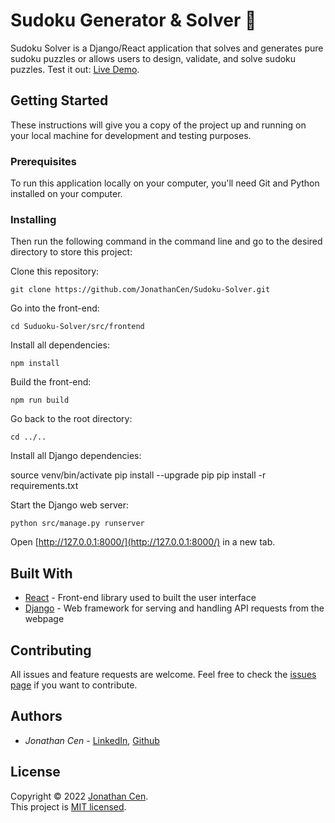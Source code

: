 # Sudoku Generator & Solver 🔢

Sudoku Solver is a Django/React application that solves and generates pure sudoku puzzles or allows users to design, validate, and solve sudoku puzzles. Test it out: [Live Demo](https://seashell-app-un48z.ondigitalocean.app/).

## Getting Started

These instructions will give you a copy of the project up and running on
your local machine for development and testing purposes.

### Prerequisites

To run this application locally on your computer, you'll need Git and Python installed on your computer.

### Installing

Then run the following command in the command line and go to the desired directory to store this project:

Clone this repository:

    git clone https://github.com/JonathanCen/Sudoku-Solver.git

Go into the front-end:

    cd Suduoku-Solver/src/frontend

Install all dependencies:

    npm install

Build the front-end:

    npm run build

Go back to the root directory:

    cd ../..

Install all Django dependencies:

source venv/bin/activate
pip install --upgrade pip
pip install -r requirements.txt

Start the Django web server:

    python src/manage.py runserver

Open [http://127.0.0.1:8000/](http://127.0.0.1:8000/) in a new tab.

## Built With

- [React](https://reactjs.org/) - Front-end library used to built the user interface
- [Django](https://www.djangoproject.com/) - Web framework for serving and handling API requests from the webpage

## Contributing

All issues and feature requests are welcome.
Feel free to check the [issues page](https://github.com/JonathanCen/Sudoku-Solver/issues) if you want to contribute.

## Authors

- _Jonathan Cen_ - [LinkedIn](https://www.linkedin.com/in/jonathancen/), [Github](https://github.com/JonathanCen)

## License

Copyright © 2022 [Jonathan Cen](https://jonathancen.tech/).\
This project is [MIT licensed](https://github.com/JonathanCen/Sudoku-Solver/blob/main/LICENSE).
